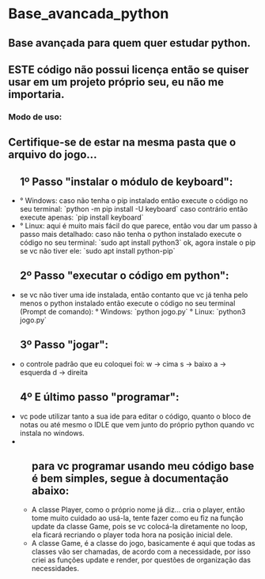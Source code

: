 # Base_avancada_python
## Base avançada para quem quer estudar python.

## ESTE código não possui licença então se quiser usar em um projeto próprio seu, eu não me importaria.


### Modo de uso:

<h2>Certifique-se de estar na mesma pasta que o arquivo do jogo...</h2>

<ul>
<h2>1º Passo "instalar o módulo de keyboard":</h2>
    <li>
    ° Windows:
        caso não tenha o pip instalado então execute o código no seu terminal:
             `python -m pip install -U keyboard`
        caso contrário então execute apenas:
             `pip install keyboard`
    </li>
    <li>
    ° Linux:
        aqui é muito mais fácil do que parece, então vou dar um passo à passo mais detalhado:
             caso não tenha o python instalado execute o código no seu terminal:
                  `sudo apt install python3`
             ok, agora instale o pip se vc não tiver ele:
                  `sudo apt install python-pip`
    </li>

<h2>2º Passo "executar o código em python":</h2>
    <li>
    se vc não tiver uma ide instalada, então contanto que vc já tenha pelo menos o python instalado então execute o código no seu terminal (Prompt de comando):
        ° Windows:
            `python jogo.py`
        ° Linux:
            `python3 jogo.py`
    </li>
         
<h2>3º Passo "jogar":</h2>
    <li>
    o controle padrão que eu coloquei foi:
       w -> cima
       s -> baixo
       a -> esquerda
       d -> direita
    </li>
       
<h2>4º E último passo "programar":</h2>
    <li>
    vc pode utilizar tanto a sua ide para editar o código, quanto o bloco de notas ou até mesmo o IDLE que vem junto do próprio python quando vc instala no windows.
    </li>
    <li>
        <ul>
            <h2>para vc programar usando meu código base é bem simples, segue à documentação abaixo:</h2>
            <li>
               A classe Player, como o próprio nome já diz... cria o player, então tome muito cuidado ao usá-la, tente fazer como eu fiz na função update da classe Game, pois se vc colocá-la diretamente no loop, ela ficará recriando o player toda hora na posição inicial dele.
            </li>
            <li>
               A classe Game, é a classe do jogo, basicamente é aqui que todas as classes vão ser chamadas, de acordo com a necessidade, por isso criei as funções update e render, por questões de organização das necessidades.
            </li>
        </ul>
</ul>

